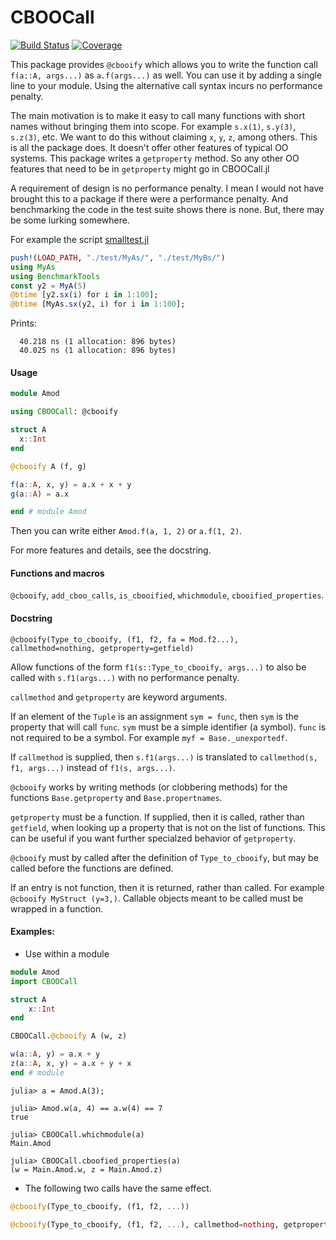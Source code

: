 # CBOOCall

[![Build Status](https://github.com/jlapeyre/CBOOCall.jl/actions/workflows/CI.yml/badge.svg?branch=main)](https://github.com/jlapeyre/CBOOCall.jl/actions/workflows/CI.yml?query=branch%3Amain)
[![Coverage](https://codecov.io/gh/jlapeyre/CBOOCall.jl/branch/main/graph/badge.svg)](https://codecov.io/gh/jlapeyre/CBOOCall.jl)

This package provides `@cbooify` which allows you to write the function call `f(a::A, args...)` as `a.f(args...)` as well.
You can use it by adding a single line to your module. Using the alternative call syntax incurs no performance
penalty.

The main motivation is to make it easy to call many functions with short names without bringing
them into scope. For example `s.x(1)`, `s.y(3)`,  `s.z(3)`, etc. We want to do this without
claiming `x`, `y`, `z`, among others. This is all the package does.
It doesn't offer other features of typical OO systems. This package writes a `getproperty`
method. So any other OO features that need to be in `getproperty` might go in CBOOCall.jl

A requirement of design is no performance penalty. I mean I would not have brought
this to a package if there were a performance penalty.
And benchmarking the code in the test suite shows there is none.
But, there may be some lurking somewhere.

For example the script [smalltest.jl](./smalltest.jl)
```julia
push!(LOAD_PATH, "./test/MyAs/", "./test/MyBs/")
using MyAs
using BenchmarkTools
const y2 = MyA(5)
@btime [y2.sx(i) for i in 1:100];
@btime [MyAs.sx(y2, i) for i in 1:100];
```
Prints:
```
  40.218 ns (1 allocation: 896 bytes)
  40.025 ns (1 allocation: 896 bytes)
```

#### Usage

```julia
module Amod

using CBOOCall: @cbooify

struct A
  x::Int
end

@cbooify A (f, g)

f(a::A, x, y) = a.x + x + y
g(a::A) = a.x

end # module Amod
```

Then you can write either `Amod.f(a, 1, 2)` or `a.f(1, 2)`.

For more features and details, see the docstring.

#### Functions and macros
`@cbooify`, `add_cboo_calls`, `is_cbooified`, `whichmodule`, `cbooified_properties`.

#### Docstring

    @cbooify(Type_to_cbooify, (f1, f2, fa = Mod.f2...), callmethod=nothing, getproperty=getfield)

Allow functions of the form `f1(s::Type_to_cbooify, args...)` to also be called with `s.f1(args...)` with no performance penalty.

`callmethod` and `getproperty` are keyword arguments.

If an element of the `Tuple` is an assignment `sym = func`, then `sym` is the property
that will call `func`. `sym` must be a simple identifier (a symbol). `func` is not
required to be a symbol. For example `myf = Base._unexportedf`.

If `callmethod` is supplied, then `s.f1(args...)` is translated to `callmethod(s, f1,
args...)` instead of `f1(s, args...)`.

`@cbooify` works by writing methods (or clobbering methods) for the functions
`Base.getproperty` and `Base.propertnames`.

`getproperty` must be a function. If supplied, then it is called, rather than `getfield`, when looking up a
property that is not on the list of functions. This can be useful if you want further
specialzed behavior of `getproperty`.

`@cbooify` must by called after the definition of `Type_to_cbooify`, but may
be called before the functions are defined.

If an entry is not function, then it is returned, rather than called.  For example
`@cbooify MyStruct (y=3,)`. Callable objects meant to be called must be wrapped in a
function.

#### Examples:

* Use within a module

```julia
module Amod
import CBOOCall

struct A
    x::Int
end

CBOOCall.@cbooify A (w, z)

w(a::A, y) = a.x + y
z(a::A, x, y) = a.x + y + x
end # module
```
```julia-repl
julia> a = Amod.A(3);

julia> Amod.w(a, 4) == a.w(4) == 7
true

julia> CBOOCall.whichmodule(a)
Main.Amod

julia> CBOOCall.cboofied_properties(a)
(w = Main.Amod.w, z = Main.Amod.z)
```

* The following two calls have the same effect.

```julia
@cbooify(Type_to_cbooify, (f1, f2, ...))

@cbooify(Type_to_cbooify, (f1, f2, ...), callmethod=nothing, getproperty=getfield)
```

<!--  LocalWords:  CBOOCall args Benchmarking smalltest jl julia MyAs const MyA sx
 -->
<!--  LocalWords:  BenchmarkTools btime ns Amod cboo struct docstring
 -->
